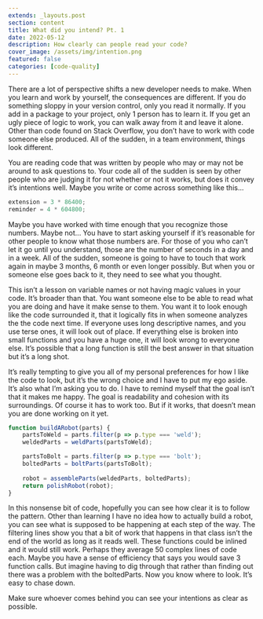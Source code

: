 ```yaml
---
extends: _layouts.post
section: content
title: What did you intend? Pt. 1
date: 2022-05-12
description: How clearly can people read your code?
cover_image: /assets/img/intention.png
featured: false
categories: [code-quality]
---
```


There are a lot of perspective shifts a new developer needs to make.  When you learn and work by yourself, the consequences are different.  If you do something sloppy in your version control, only you read it normally.  If you add in a package to your project, only 1 person has to learn it. If you get an ugly piece of logic to work, you can walk away from it and leave it alone.  Other than code found on Stack Overflow, you don’t have to work with code someone else produced.  All of the sudden, in a team environment, things look different.

You are reading code that was written by people who may or may not be around to ask questions to.  Your code all of the sudden is seen by other people who are judging it for not whether or not it works, but does it convey it’s intentions well.  Maybe you write or come across something like this...

```javascript
extension = 3 * 86400;
reminder = 4 * 604800;
```

Maybe you have worked with time enough that you recognize those numbers.  Maybe not...  You have to start asking yourself if it’s reasonable for other people to know what those numbers are.  For those of you who can’t let it go until you understand, those are the number of seconds in a day and in a week. All of the sudden, someone is going to have to touch that work again in maybe 3 months,  6 month or even longer possibly.  But when you or someone else goes back to it, they need to see what you thought.

This isn’t a lesson on variable names or not having magic values in your code.  It’s broader than that.  You want someone else to be able to read what you are doing and have it make sense to them.  You want it to look enough like the code surrounded it, that it logically fits in when someone analyzes the the code next time.  If everyone uses long descriptive names, and you use terse ones, it will look out of place.  If everything else is broken into small functions and you have a huge one, it will look wrong to everyone else.  It’s possible that a long function is still the best answer in that situation but it’s a long shot.

It’s really tempting to give you all of my personal preferences for how I like the code to look, but it’s the wrong choice and I have to put my ego aside.  It’s also what I’m asking you to do.  I have to remind myself that the goal isn’t that it makes me happy.  The goal is readability and cohesion with its surroundings.  Of course it has to work too.  But if it works, that doesn’t mean you are done working on it yet.

```jsx
function buildARobot(parts) {
    partsToWeld = parts.filter(p => p.type === 'weld');
	weldedParts = weldParts(partsToWeld);

	partsToBolt = parts.filter(p => p.type === 'bolt');
    boltedParts = boltParts(partsToBolt);
    
	robot = assembleParts(weldedParts, boltedParts);
	return polishRobot(robot);
}
```

In this nonsense bit of code, hopefully you can see how clear it is to follow the pattern.  Other than learning I have no idea how to actually build a robot, you can see what is supposed to be happening at each step of the way.  The filtering lines show you that a bit of work that happens in that class isn’t the end of the world as long as it reads well.  These functions could be inlined and it would still work.  Perhaps they average 50 complex lines of code each.  Maybe you have a sense of efficiency that says you would save 3 function calls.  But imagine having to dig through that rather than finding out there was a problem with the boltedParts.  Now you know where to look.  It’s easy to chase down.

Make sure whoever comes behind you can see your intentions as clear as possible.
